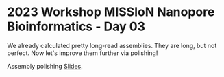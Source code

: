 # 2023 Workshop MISSIoN Nanopore Bioinformatics - Day 03

We already calculated pretty long-read assemblies. They are long, but not perfect. Now let's improve them further via polishing!

Assembly polishing [Slides](https://docs.google.com/presentation/d/1ts5Bc4vtMmiTGjAnkQ4JlgFes1Kip3Dl0OhMcAI3nOc/edit?usp=sharing).